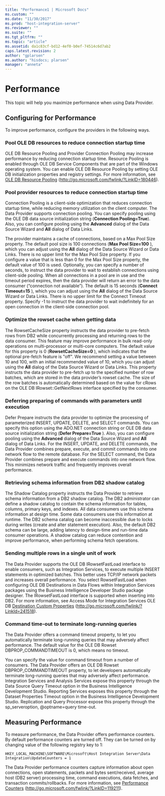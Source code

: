 ```yaml
---
title: "Performance1 | Microsoft Docs"
ms.custom: ""
ms.date: "11/30/2017"
ms.prod: "host-integration-server"
ms.reviewer: ""
ms.suite: ""
ms.tgt_pltfrm: ""
ms.topic: "article"
ms.assetid: da1c83cf-bd12-4ef0-b0ef-74514c6d7ab2
caps.latest.revision: 2
author: "gplarsen"
ms.author: "hisdocs; plarsen"
manager: "anneta"
---
```

# Performance
This topic will help you maximize performance when using Data Provider.  
  
## Configuring for Performance  
 To improve performance, configure the providers in the following ways.  
  
### Pool OLE DB resources to reduce connection startup time  
 OLE DB Resource Pooling and Provider Connection Pooling may increase performance by reducing connection startup time. Resource Pooling is enabled through OLE DB Service Components that are part of the Windows operating system. You can enable OLE DB Resource Pooling by setting OLE DB initialization properties and registry settings. For more information, see [OLE DB Resource Pooling](http://go.microsoft.com/fwlink/?LinkID=180446) (http://go.microsoft.com/fwlink/?LinkID=180446).  
  
### Pool provider resources to reduce connection startup time  
 Connection Pooling is a client-side optimization that reduces connection startup time, while reducing memory utilization on the client computer. The Data Provider supports connection pooling. You can specify pooling using the OLE DB data source initialization string (**Connection Pooling=True**). Also, you can configure pooling using the **Advanced** dialog of the Data Source Wizard and **All** dialog of Data Links.  
  
 The provider maintains a cache of connections, based on a Max Pool Size property. The default pool size is 100 connections (**Max Pool Size=100** ), which you can adjust using the **All** dialog of the Data Source Wizard or Data Links. There is no upper limit for the Max Pool Size property. If you configure a value that is less than 0 for the Max Pool Size property, the default value of 100 is used. Optionally, you can specify a number of seconds, to instruct the data provider to wait to establish connections using client-side pooling. When all connections in a pool are in use and the timeout period expires, then the data provider will return an error to the data consumer (“connection not available”). The default is 15 seconds (**Connect Timeout=15** ), which you can adjust using the **All** dialog of the Data Source Wizard or Data Links. There is no upper limit for the Connect Timeout property. Specify -1 to instruct the data provider to wait indefinitely for an open connection in the client-side connection pool.  
  
### Optimize the rowset cache when getting data  
 The RowsetCacheSize property instructs the data provider to pre-fetch rows from DB2 while concurrently processing and returning rows to the data consumer. This feature may improve performance in bulk read-only operations on multi-processor or multi-core computers. The default value for this property is 0 (**RowsetCacheSize=0** ), which indicates that the optional pre-fetch feature is "off". We recommend setting a value between 10 and 100, with an initial recommended value of 10, which you can adjust using the **All** dialog of the Data Source Wizard or Data Links. This property instructs the data provider to pre-fetch up to the specified number of row batches, which are stored in the data provider’s rowset cache. The size of the row batches is automatically determined based on the value for cRows on the OLE DB IRowset::GetNextRows interface specified by the consumer.  
  
### Deferring preparing of commands with parameters until execution  
 Defer Prepare instructs the data provider to optimize the processing of parameterized INSERT, UPDATE, DELETE, and SELECT commands. You can specify this option using the ADO.NET connection string or OLE DB data source initialization string (**Defer Prepare=True** ). Also, you can configure pooling using the **Advanced** dialog of the Data Source Wizard and **All** dialog of Data Links. For the INSERT, UPDATE, and DELETE commands, the Data Provider combines prepare, execute, and commit commands into one network flow to the remote database. For the SELECT command, the Data Provider combines prepare and execute commands into one network flow. This minimizes network traffic and frequently improves overall performance.  
  
### Retrieving schema information from DB2 shadow catalog  
 The Shadow Catalog property instructs the Data Provider to retrieve schema information from a DB2 shadow catalog. The DB2 administrator can define a shadow catalog to contain the schema information for tables, columns, primary keys, and indexes. All data consumers use this schema information at design time. Some data consumers use this information at runtime. The DB2 schema catalog can become inaccessible due to locks during writes (create and alter statement execution). Also, the default DB2 schema can be large, adding latency to design-time and run-time data consumer operations. A shadow catalog can reduce contention and improve performance, when performing schema fetch operations.  
  
### Sending multiple rows in a single unit of work  
 The Data Provider supports the OLE DB IRowsetFastLoad interface to enable consumers, such as Integration Services, to execute multiple INSERT statements in optimized batches. This better uses TCP/IP network packets and increases overall performance. You select RowsetFastLoad when configuring OLE DB Destinations in Data Flows within Integration Services packages using the Business Intelligence Developer Studio package designer. The IRowsetFastLoad interface is supported when inserting into DB2. For more information, see Access Mode for Integration Services OLE DB [Destination Custom Properties](http://go.microsoft.com/fwlink/?LinkId=241518) (http://go.microsoft.com/fwlink/?LinkId=241518).  
  
### Command time-out to terminate long-running queries  
 The Data Provider offers a command timeout property, to let you automatically terminate long-running queries that may adversely affect performance. The default value for the OLE DB Rowset DBPROP_COMMANDTIMEOUT is 0, which means no timeout.  
  
 You can specify the value for command timeout from a number of consumers. The Data Provider offers an OLE DB Rowset DBPROP_COMMANDTIMEOUT property, to let developers automatically terminate long-running queries that may adversely affect performance. Integration Services and Analysis Services expose this property through the Data Source Query Timeout option in the Business Intelligence Development Studio. Reporting Services exposes this property through the Dataset Properties Timeout option in the Business Intelligence Development Studio. Replication and Query Processor expose this property through the sp_serveroption, @optname=query time-out.  
  
## Measuring Performance  
 To measure performance, the Data Provider offers performance counters. By default performance counters are turned off. They can be turned on by changing value of the following registry key to 1:  
  
```  
HKEY_LOCAL_MACHINE\SOFTWARE\Microsoft\Host Integration Server\Data Integration\UpdateCounters = 1  
```  
  
 The Data Provider performance counters capture information about open connections, open statements, packets and bytes sent/received, average host (DB2 server) processing time, command executions, data fetches, and transaction commits/rollbacks. For more information, see [Performance Counters](http://go.microsoft.com/fwlink/?LinkID=119211) (http://go.microsoft.com/fwlink/?LinkID=119211).